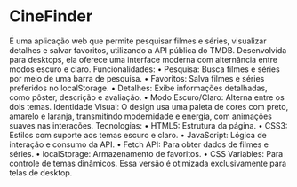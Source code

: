 # CineFinder
  É uma aplicação web que permite pesquisar filmes e séries, visualizar
detalhes e salvar favoritos, utilizando a API pública do TMDB. Desenvolvida para
desktops, ela oferece uma interface moderna com alternância entre modos escuro e
claro.
Funcionalidades:
• Pesquisa: Busca filmes e séries por meio de uma barra de pesquisa.
• Favoritos: Salva filmes e séries preferidos no localStorage.
• Detalhes: Exibe informações detalhadas, como pôster, descrição e avaliação.
• Modo Escuro/Claro: Alterna entre os dois temas.
Identidade Visual:
  O design usa uma paleta de cores com preto, amarelo e laranja, transmitindo
modernidade e energia, com animações suaves nas interações.
Tecnologias:
• HTML5: Estrutura da página.
• CSS3: Estilos com suporte aos temas escuro e claro.
• JavaScript: Lógica de interação e consumo da API.
• Fetch API: Para obter dados de filmes e séries.
• localStorage: Armazenamento de favoritos.
• CSS Variables: Para controle de temas dinâmicos.
Essa versão é otimizada exclusivamente para telas de desktop.

